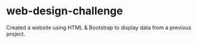 # web-design-challenge
Created a website using HTML & Bootstrap to display data from a previous project.
